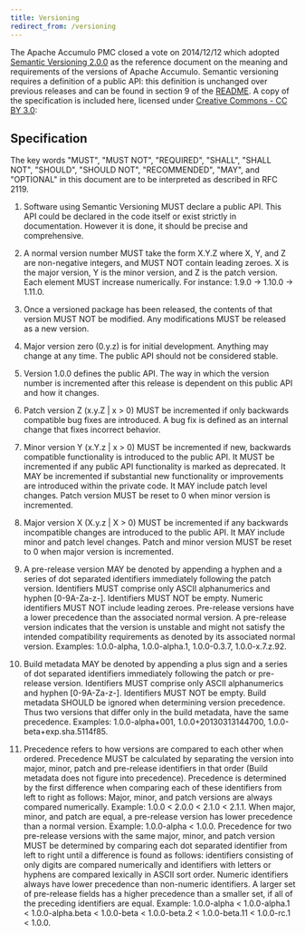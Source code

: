 ```yaml
---
title: Versioning
redirect_from: /versioning
---
```


The Apache Accumulo PMC closed a vote on 2014/12/12 which adopted [Semantic Versioning 2.0.0][1] as
the reference document on the meaning and requirements of the versions of Apache Accumulo. Semantic
versioning requires a definition of a public API: this definition is unchanged over previous releases and
can be found in section 9 of the [README][2]. A copy of the specification is included here, licensed under
[Creative Commons - CC BY 3.0][3]:

## Specification

The key words "MUST", "MUST NOT", "REQUIRED", "SHALL", "SHALL NOT", "SHOULD", "SHOULD NOT", "RECOMMENDED", "MAY", and "OPTIONAL"
in this document are to be interpreted as described in RFC 2119.

1. Software using Semantic Versioning MUST declare a public API. This API could be declared in the code itself or exist
strictly in documentation. However it is done, it should be precise and comprehensive.

2. A normal version number MUST take the form X.Y.Z where X, Y, and Z are non-negative integers, and MUST NOT contain
leading zeroes. X is the major version, Y is the minor version, and Z is the patch version. Each element MUST increase
numerically. For instance: 1.9.0 -> 1.10.0 -> 1.11.0.

3. Once a versioned package has been released, the contents of that version MUST NOT be modified. Any modifications MUST
be released as a new version.

4. Major version zero (0.y.z) is for initial development. Anything may change at any time. The public API should not be
considered stable.

5. Version 1.0.0 defines the public API. The way in which the version number is incremented after this release is dependent
on this public API and how it changes.

6. Patch version Z (x.y.Z | x > 0) MUST be incremented if only backwards compatible bug fixes are introduced. A bug fix
is defined as an internal change that fixes incorrect behavior.

7. Minor version Y (x.Y.z | x > 0) MUST be incremented if new, backwards compatible functionality is introduced to the
public API. It MUST be incremented if any public API functionality is marked as deprecated. It MAY be incremented if
substantial new functionality or improvements are introduced within the private code. It MAY include patch level changes.
Patch version MUST be reset to 0 when minor version is incremented.

8. Major version X (X.y.z | X > 0) MUST be incremented if any backwards incompatible changes are introduced to the public
API. It MAY include minor and patch level changes. Patch and minor version MUST be reset to 0 when major version is incremented.

9. A pre-release version MAY be denoted by appending a hyphen and a series of dot separated identifiers immediately following
the patch version. Identifiers MUST comprise only ASCII alphanumerics and hyphen [0-9A-Za-z-]. Identifiers MUST NOT be empty.
Numeric identifiers MUST NOT include leading zeroes. Pre-release versions have a lower precedence than the associated normal
version. A pre-release version indicates that the version is unstable and might not satisfy the intended compatibility requirements
as denoted by its associated normal version. Examples: 1.0.0-alpha, 1.0.0-alpha.1, 1.0.0-0.3.7, 1.0.0-x.7.z.92.

10. Build metadata MAY be denoted by appending a plus sign and a series of dot separated identifiers immediately following
the patch or pre-release version. Identifiers MUST comprise only ASCII alphanumerics and hyphen [0-9A-Za-z-]. Identifiers MUST
NOT be empty. Build metadata SHOULD be ignored when determining version precedence. Thus two versions that differ only in the
build metadata, have the same precedence. Examples: 1.0.0-alpha+001, 1.0.0+20130313144700, 1.0.0-beta+exp.sha.5114f85.

11. Precedence refers to how versions are compared to each other when ordered. Precedence MUST be calculated by separating
the version into major, minor, patch and pre-release identifiers in that order (Build metadata does not figure into precedence).
Precedence is determined by the first difference when comparing each of these identifiers from left to right as follows: Major,
minor, and patch versions are always compared numerically. Example: 1.0.0 < 2.0.0 < 2.1.0 < 2.1.1. When major, minor, and patch
are equal, a pre-release version has lower precedence than a normal version. Example: 1.0.0-alpha < 1.0.0. Precedence for two
pre-release versions with the same major, minor, and patch version MUST be determined by comparing each dot separated identifier
from left to right until a difference is found as follows: identifiers consisting of only digits are compared numerically and
identifiers with letters or hyphens are compared lexically in ASCII sort order. Numeric identifiers always have lower precedence
than non-numeric identifiers. A larger set of pre-release fields has a higher precedence than a smaller set, if all of the
preceding identifiers are equal. Example: 1.0.0-alpha < 1.0.0-alpha.1 < 1.0.0-alpha.beta < 1.0.0-beta < 1.0.0-beta.2 < 
1.0.0-beta.11 < 1.0.0-rc.1 < 1.0.0.


[1]: http://semver.org/spec/v2.0.0
[2]: https://gitbox.apache.org/repos/asf?p=accumulo.git;a=blob;f=README.md;hb=refs/heads/master
[3]: https://creativecommons.org/licenses/by/3.0
